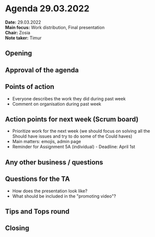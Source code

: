 # Agenda 29.03.2022

**Date:**           29.03.2022\
**Main focus:**     Work distribution, Final presentation\
**Chair:**          Zosia\
**Note taker:**     Timur

## Opening

## Approval of the agenda

## Points of action
- Everyone describes the work they did during past week
- Comment on organisation during past week 

## Action points for next week (Scrum board)
- Prioritize work for the next week (we should focus on solving all the Should have issues and try to do some of the Could haves)
- Main matters: emojis, admin page
- Reminder for Assignment 5A (individual) - Deadline: April 1st

## Any other business / questions

## Questions for the TA
- How does the presentation look like?
- What should be included in the "promoting video"?

## Tips and Tops round

## Closing